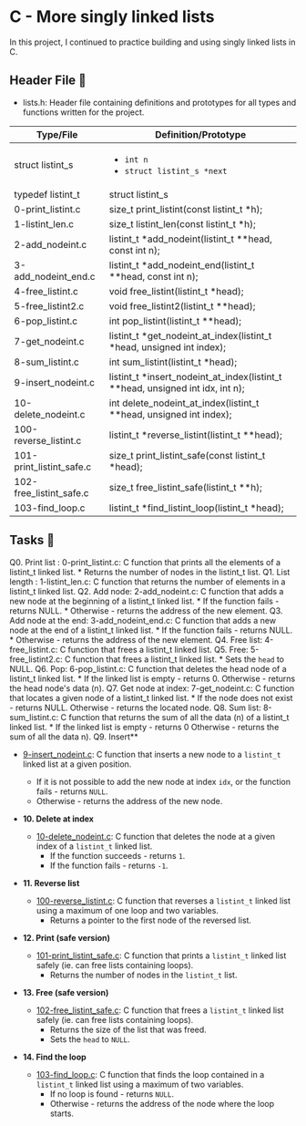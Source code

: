 # C - More singly linked lists

In this project, I continued to practice building and using singly linked lists in C.

## Header File :file_folder:

* lists.h: Header file containing definitions and prototypes for all types and functions written for the project.

| Type/File                  | Definition/Prototype                                                             |
| -------------------------- | -------------------------------------------------------------------------------- |
| struct listint_s        | <ul><li>`int n`</li><li>`struct listint_s *next`</li></ul>                       |
| typedef listint_t        | struct listint_s                                                               |
| 0-print_listint.c        | size_t print_listint(const listint_t *h);                                     |
| 1-listint_len.c          | size_t listint_len(const listint_t *h);                                       |
| 2-add_nodeint.c          | listint_t *add_nodeint(listint_t **head, const int n);                         |
| 3-add_nodeint_end.c      | listint_t *add_nodeint_end(listint_t **head, const int n);                     |
| 4-free_listint.c         | void free_listint(listint_t *head);                                            |
| 5-free_listint2.c        | void free_listint2(listint_t **head);                                          |
| 6-pop_listint.c          | int pop_listint(listint_t **head);                                             |
| 7-get_nodeint.c          | listint_t *get_nodeint_at_index(listint_t *head, unsigned int index);          |
| 8-sum_listint.c          | int sum_listint(listint_t *head);                                              |
| 9-insert_nodeint.c       | listint_t *insert_nodeint_at_index(listint_t **head, unsigned int idx, int n); |
| 10-delete_nodeint.c      | int delete_nodeint_at_index(listint_t **head, unsigned int index);             |
| 100-reverse_listint.c    | listint_t *reverse_listint(listint_t **head);                                  |
| 101-print_listint_safe.c | size_t print_listint_safe(const listint_t *head);                              |
| 102-free_listint_safe.c  | size_t free_listint_safe(listint_t **h);                                       |
| 103-find_loop.c          | listint_t *find_listint_loop(listint_t *head);                                 |

## Tasks :page_with_curl:

Q0. Print list : 0-print_listint.c: C function that prints all the elements of a listint_t linked list.
    * Returns the number of nodes in the listint_t list.
Q1. List length : 1-listint_len.c: C function that returns the number of elements in a listint_t linked list.
Q2. Add node: 2-add_nodeint.c: C function that adds a new node at the beginning of a listint_t linked list.
    * If the function fails - returns NULL.
    * Otherwise - returns the address of the new element.
Q3. Add node at the end: 3-add_nodeint_end.c: C function that adds a new node at the end of a listint_t linked list.
    * If the function fails - returns NULL.
    * Otherwise - returns the address of the new element.
Q4. Free list: 4-free_listint.c: C function that frees a listint_t linked list.
Q5. Free: 5-free_listint2.c: C function that frees a listint_t linked list.
    * Sets the `head` to NULL.
Q6. Pop: 6-pop_listint.c: C function that deletes the head node of a listint_t linked list.
    * If the linked list is empty - returns 0. Otherwise - returns the head node's data (n).
Q7. Get node at index: 7-get_nodeint.c: C function that locates a given node of a listint_t linked list.
    * If the node does not exist - returns NULL.  Otherwise - returns the located node.
Q8. Sum list: 8-sum_listint.c: C function that returns the sum of all the data (n) of a listint_t linked list.
    * If the linked list is empty - returns 0 Otherwise - returns the sum of all the data n).
Q9. Insert**
  * [9-insert_nodeint.c](./9-insert_nodeint.c): C function that inserts a new node to
  a `listint_t` linked list at a given position.
    * If it is not possible to add the new node at index `idx`, or the function
    fails - returns `NULL`.
    * Otherwise - returns the address of the new node.

* **10. Delete at index**
  * [10-delete_nodeint.c](./10-delete_nodeint.c): C function that deletes the node at a
  given index of a `listint_t` linked list.
    * If the function succeeds - returns `1`.
    * If the function fails - returns `-1`.

* **11. Reverse list**
  * [100-reverse_listint.c](./100-reverse_listint.c): C function that reverses a `listint_t`
  linked list using a maximum of one loop and two variables.
    * Returns a pointer to the first node of the reversed list.

* **12. Print (safe version)**
  * [101-print_listint_safe.c](./101-print_listint_safe.c): C function that prints
  a `listint_t` linked list safely (ie. can free lists containing loops).
    * Returns the number of nodes in the `listint_t` list.

* **13. Free (safe version)**
  * [102-free_listint_safe.c](./102-free_listint_safe.c): C function that frees a
  `listint_t` linked list safely (ie. can free lists containing loops).
    * Returns the size of the list that was freed.
    * Sets the `head` to `NULL`.

* **14. Find the loop**
  * [103-find_loop.c](./103-find_loop.c): C function that finds the loop contained in a
  `listint_t` linked list using a maximum of two variables.
    * If no loop is found - returns `NULL`.
    * Otherwise - returns the address of the node where the loop starts.

